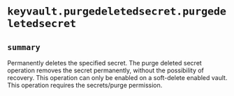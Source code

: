# `keyvault.purgedeletedsecret.purgedeletedsecret`

## `summary`
Permanently deletes the specified secret. The purge deleted secret operation removes the secret permanently, without the possibility of recovery. This operation can only be enabled on a soft-delete enabled vault. This operation requires the secrets/purge permission.


